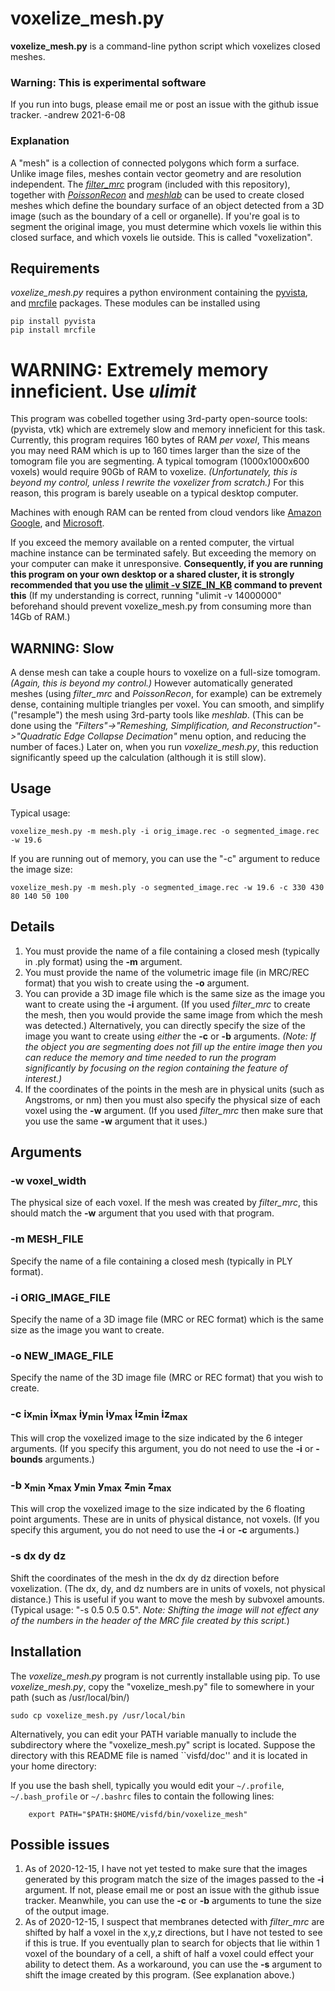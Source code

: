 voxelize_mesh.py
===========
**voxelize_mesh.py** is a command-line python script which voxelizes closed
meshes.

### Warning: This is experimental software

If you run into bugs, please email me or post an issue with the github
issue tracker. -andrew 2021-6-08


### Explanation

A "mesh" is a collection of connected polygons which form a surface.  Unlike
image files, meshes contain vector geometry and are resolution independent.
The [*filter_mrc*](doc_filter_mrc.md) program (included with this repository),
together with [*PoissonRecon*](https://github.com/mkazhdan/PoissonRecon)
and [*meshlab*](http://www.meshlab.net)
can be used to create closed meshes which define the boundary surface of an
object detected from a 3D image (such as the boundary of a cell or organelle).
If you're goal is to segment the original image, you must determine which
voxels lie within this closed surface, and which voxels lie outside.
This is called "voxelization".

## Requirements

*voxelize_mesh.py* requires a python environment containing the
[pyvista](https://docs.pyvista.org),
and
[mrcfile](https://mrcfile.readthedocs.io)
packages.
These modules can be installed using
```
pip install pyvista
pip install mrcfile
```

# WARNING: Extremely memory inneficient. Use *ulimit*
This program was cobelled together using 3rd-party open-source tools:
(pyvista, vtk) which are extremely slow and memory inneficient for this task.
Currently, this program requires 160 bytes of RAM *per voxel*,
This means you may need RAM which is up to 160 times larger
than the size of the tomogram file you are segmenting.
A typical tomogram (1000x1000x600 voxels) would require 90Gb of RAM
to voxelize.
*(Unfortunately, this is beyond my control,
unless I rewrite the voxelizer from scratch.)*
For this reason, this program is barely useable on a typical desktop computer.

Machines with enough RAM can be rented from cloud vendors like
[Amazon](https://aws.amazon.com/ec2/instance-types/#Memory_Optimized)
[Google](https://cloud.google.com/compute/docs/machine-types), and
[Microsoft](https://docs.microsoft.com/en-us/azure/virtual-machines/sizes-memory).

If you exceed the memory available on a rented computer,
the virtual machine instance can be terminated safely.
But exceeding the memory on your computer can make it unresponsive.
**Consequently, if you are running this program on your own desktop
or a shared cluster, it is strongly recommended that you use the 
[ulimit -v SIZE_IN_KB](https://ss64.com/bash/ulimit.html)
command to prevent this**
(If my understanding is correct, running "ulimit -v 14000000" beforehand
should prevent voxelize_mesh.py from consuming more than 14Gb of RAM.)

## WARNING: Slow
A dense mesh can take a couple hours to voxelize on a full-size tomogram.
*(Again, this is beyond my control.)*
However automatically generated meshes (using *filter_mrc* and *PoissonRecon*,
for example) can be extremely dense, containing multiple triangles per voxel.
You can smooth, and simplify ("resample") the mesh using 3rd-party tools
like *meshlab*. (This can be done using the *"Filters"->"Remeshing, Simplification, and Reconstruction"->"Quadratic Edge Collapse Decimation"* menu option, and reducing the number of faces.)  Later on, when you run *voxelize_mesh.py*, this reduction significantly speed up the calculation (although it is still slow).


## Usage

Typical usage:
```
voxelize_mesh.py -m mesh.ply -i orig_image.rec -o segmented_image.rec -w 19.6
```
If you are running out of memory,
you can use the "-c" argument to reduce the image size:
```
voxelize_mesh.py -m mesh.ply -o segmented_image.rec -w 19.6 -c 330 430 80 140 50 100
```


## Details
1) You must provide the name of a file containing a closed
mesh (typically in .ply format) using the
**-m** argument.
2) You must provide the name of the volumetric image file (in MRC/REC format)
that you wish to create using the **-o** argument.
3) You can provide a 3D image file which is the same size as the
image you want to create using the **-i** argument.
(If you used *filter_mrc* to create the mesh, then you would
provide the same image from which the mesh was detected.)
Alternatively, you can directly specify the size of the image you want to
create using *either* the **-c** or **-b** arguments.
*(Note: If the object you are segmenting does not fill up the entire image
then you can reduce the memory and time needed to run the program significantly
by focusing on the region containing the feature of interest.)*
4) If the coordinates of the points in the mesh are in physical units
(such as Angstroms, or nm) then you must also specify the physical
size of each voxel using the **-w** argument.  (If you used *filter_mrc*
then make sure that you use the same **-w** argument that it uses.)


## Arguments

### -w voxel_width
The physical size of each voxel. If the mesh was created by *filter_mrc*,
this should match the **-w** argument that you used with that program.

### -m MESH_FILE
Specify the name of a file containing a closed mesh (typically in PLY format).

### -i ORIG_IMAGE_FILE
Specify the name of a 3D image file (MRC or REC format)
which is the same size as the image you want to create.

### -o NEW_IMAGE_FILE
Specify the name of the 3D image file (MRC or REC format)
that you wish to create.

### -c ix<sub>min</sub> ix<sub>max</sub> iy<sub>min</sub> iy<sub>max</sub> iz<sub>min</sub> iz<sub>max</sub>
This will crop the voxelized image to the size indicated by the 6 integer
arguments.  (If you specify this argument, you do not need to use the
**-i** or **-bounds** arguments.)

### -b x<sub>min</sub> x<sub>max</sub> y<sub>min</sub> y<sub>max</sub> z<sub>min</sub> z<sub>max</sub>
This will crop the voxelized image to the size indicated by the 6 floating
point arguments.  These are in units of physical distance, not voxels. (If you
specify this argument, you do not need to use the **-i** or **-c** arguments.)

### -s dx dy dz
Shift the coordinates of the mesh in the dx dy dz direction before voxelization.
(The dx, dy, and dz numbers are in units of voxels, not physical distance.)
This is useful if you want to move the mesh by subvoxel amounts.
(Typical usage: "-s 0.5 0.5 0.5".  *Note: Shifting the image will not effect
any of the numbers in the header of the MRC file created by this script.*)


## Installation

The *voxelize_mesh.py* program is not currently installable using pip.
To use *voxelize_mesh.py*, copy the "voxelize_mesh.py"
file to somewhere in your path (such as /usr/local/bin/)
```
sudo cp voxelize_mesh.py /usr/local/bin
```

Alternatively, you can edit your PATH variable manually to include
the subdirectory where the "voxelize_mesh.py" script is located.
Suppose the directory with this README file is named ``visfd/doc''
and it is located in your home directory:

If you use the bash shell, typically you would edit your 
`~/.profile`, `~/.bash_profile` or `~/.bashrc` files 
to contain the following lines:

```
    export PATH="$PATH:$HOME/visfd/bin/voxelize_mesh"
```

## Possible issues

1) As of 2020-12-15, I have not yet tested to make sure that the images
generated by this program match the size of the images passed to the **-i**
argument.  If not, please email me or post an issue with the github
issue tracker.  Meanwhile, you can use the **-c** or **-b** arguments
to tune the size of the output image.
2) As of 2020-12-15, I suspect that membranes detected with *filter_mrc*
are shifted by half a voxel in the x,y,z directions, but I have not tested
to see if this is true.  If you eventually plan to search for objects that lie
within 1 voxel of the boundary of a cell, a shift of half a voxel could effect
your ability to detect them.
As a workaround, you can use the **-s** argument to shift
the image created by this program.  (See explanation above.)
